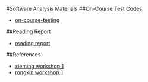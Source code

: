 #Software Analysis Materials
##On-Course Test Codes
- [on-course-testing](on-course-testing)

##Reading Report
- [reading report](ReadingReport)

##References
- [xieming workshop 1](References/xieming_workshop1)
- [rongxin workshop 1](References/workshop1)

